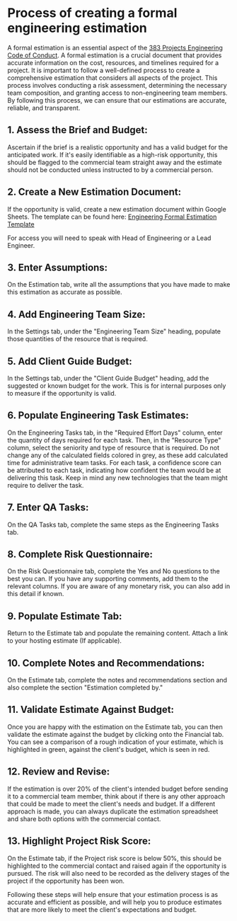# Process of creating a formal engineering estimation

A formal estimation is an essential aspect of the [383 Projects Engineering Code of Conduct](https://github.com/383Project/engineering-code-of-conduct). A formal estimation is a crucial document that provides accurate information on the cost, resources, and timelines required for a project. It is important to follow a well-defined process to create a comprehensive estimation that considers all aspects of the project. This process involves conducting a risk assessment, determining the necessary team composition, and granting access to non-engineering team members. By following this process, we can ensure that our estimations are accurate, reliable, and transparent.

## 1. Assess the Brief and Budget:
Ascertain if the brief is a realistic opportunity and has a valid budget for the anticipated work. If it's easily identifiable as a high-risk opportunity, this should be flagged to the commercial team straight away and the estimate should not be conducted unless instructed to by a commercial person.

## 2. Create a New Estimation Document:
If the opportunity is valid, create a new estimation document within Google Sheets. The template can be found here:
[Engineering Formal Estimation Template](https://docs.google.com/spreadsheets/d/1tOHUzsT2YZY_zwY8BW9uAdzCOIAdygUFn9zecYxsj_M/edit?usp=sharing)

For access you will need to speak with Head of Engineering or a Lead Engineer.

## 3. Enter Assumptions:
On the Estimation tab, write all the assumptions that you have made to make this estimation as accurate as possible.

## 4. Add Engineering Team Size:
In the Settings tab, under the "Engineering Team Size" heading, populate those quantities of the resource that is required.

## 5. Add Client Guide Budget:
In the Settings tab, under the "Client Guide Budget" heading, add the suggested or known budget for the work. This is for internal purposes only to measure if the opportunity is valid.

## 6. Populate Engineering Task Estimates:
On the Engineering Tasks tab, in the "Required Effort Days" column, enter the quantity of days required for each task. Then, in the "Resource Type" column, select the seniority and type of resource that is required. Do not change any of the calculated fields colored in grey, as these add calculated time for administrative team tasks. For each task, a confidence score can be attributed to each task, indicating how confident the team would be at delivering this task. Keep in mind any new technologies that the team might require to deliver the task.

## 7. Enter QA Tasks:
On the QA Tasks tab, complete the same steps as the Engineering Tasks tab.

## 8. Complete Risk Questionnaire:
On the Risk Questionnaire tab, complete the Yes and No questions to the best you can. If you have any supporting comments, add them to the relevant columns. If you are aware of any monetary risk, you can also add in this detail if known.

## 9. Populate Estimate Tab:
Return to the Estimate tab and populate the remaining content. Attach a link to your hosting estimate (If applicable).

## 10. Complete Notes and Recommendations:
On the Estimate tab, complete the notes and recommendations section and also complete the section "Estimation completed by."

## 11. Validate Estimate Against Budget:
Once you are happy with the estimation on the Estimate tab, you can then validate the estimate against the budget by clicking onto the Financial tab. You can see a comparison of a rough indication of your estimate, which is highlighted in green, against the client's budget, which is seen in red.

## 12. Review and Revise:
If the estimation is over 20% of the client's intended budget before sending it to a commercial team member, think about if there is any other approach that could be made to meet the client's needs and budget. If a different approach is made, you can always duplicate the estimation spreadsheet and share both options with the commercial contact.

## 13. Highlight Project Risk Score:
On the Estimate tab, if the Project risk score is below 50%, this should be highlighted to the commercial contact and raised again if the opportunity is pursued. The risk will also need to be recorded as the delivery stages of the project if the opportunity has been won.

Following these steps will help ensure that your estimation process is as accurate and efficient as possible, and will help you to produce estimates that are more likely to meet the client's expectations and budget.
